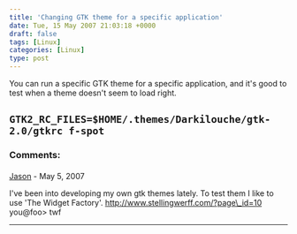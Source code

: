 ```yaml
---
title: 'Changing GTK theme for a specific application'
date: Tue, 15 May 2007 21:03:18 +0000
draft: false
tags: [Linux]
categories: [Linux]
type: post
---
```


You can run a specific GTK theme for a specific application, and it's good to test when a theme doesn't seem to load right.

`GTK2_RC_FILES=$HOME/.themes/Darkilouche/gtk-2.0/gtkrc f-spot`
---
### Comments:
####
[Jason](http://glutt.com "jlc@glutt.com") - <time datetime="2007-05-18 02:35:09">May 5, 2007</time>

I've been into developing my own gtk themes lately. To test them I like to use 'The Widget Factory'. http://www.stellingwerff.com/?page\_id=10 you@foo> twf
<hr />
